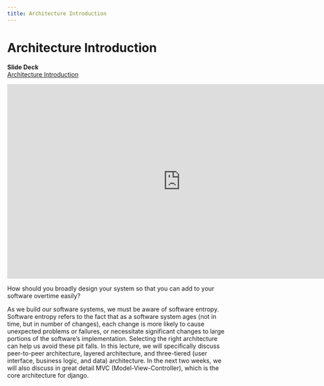 ```yaml
---
title: Architecture Introduction
---
```


# Architecture Introduction

__Slide Deck__   
[Architecture Introduction](https://docs.google.com/presentation/d/1lIlIkh2t8wNotMOT0m863CKaY1omdGbz8mn0k_9Zqe8/edit?usp=sharing)

<iframe width="800" height="450" src="https://www.youtube.com/embed/2cXgwQA4wVQ" frameborder="0" allow="accelerometer; autoplay; encrypted-media; gyroscope; picture-in-picture" allowfullscreen></iframe>

How should you broadly design your system so that you can add to your software overtime easily?

As we build our software systems, we must be aware of software entropy. Software entropy refers to the fact that as a software system ages (not in time, but in number of changes), each change is more likely to cause unexpected problems or failures, or necessitate significant changes to large portions of the software’s implementation. Selecting the right architecture can help us avoid these pit falls. In this lecture, we will specifically discuss peer-to-peer architecture, layered architecture, and three-tiered (user interface, business logic, and data) architecture. In the next two weeks, we will also discuss in great detail MVC (Model-View-Controller), which is the core architecture for django.